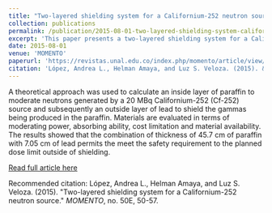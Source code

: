 ```yaml
---
title: "Two-layered shielding system for a Californium-252 neutron source"
collection: publications
permalink: /publication/2015-08-01-two-layered-shielding-system-californium-252-neutron-source
excerpt: 'This paper presents a two-layered shielding system for a Californium-252 neutron source. The design and implementation details are discussed.'
date: 2015-08-01
venue: 'MOMENTO'
paperurl: 'https://revistas.unal.edu.co/index.php/momento/article/view/54441'
citation: 'López, Andrea L., Helman Amaya, and Luz S. Veloza. (2015). &quot;Two-layered shielding system for a Californium-252 neutron source.&quot; <i>MOMENTO</i>, no. 50E, 50-57.'
---
```

A theoretical approach was used to calculate an inside layer of paraffin to moderate neutrons generated by a 20 MBq Californium-252 (Cf-252) source and subsequently an outside layer of lead to shield the gammas being produced in the paraffin. Materials are evaluated in terms of moderating power, absorbing ability, cost limitation and material availability. The results showed that the combination of thickness of 45.7 cm of paraffin with 7.05 cm of lead permits the meet the safety requirement to the planned dose limit outside of shielding.

[Read full article here](https://revistas.unal.edu.co/index.php/momento/article/view/54441)

Recommended citation: López, Andrea L., Helman Amaya, and Luz S. Veloza. (2015). "Two-layered shielding system for a Californium-252 neutron source." <i>MOMENTO</i>, no. 50E, 50-57.
